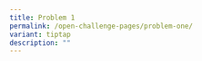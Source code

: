 ```yaml
---
title: Problem 1
permalink: /open-challenge-pages/problem-one/
variant: tiptap
description: ""
---
```

